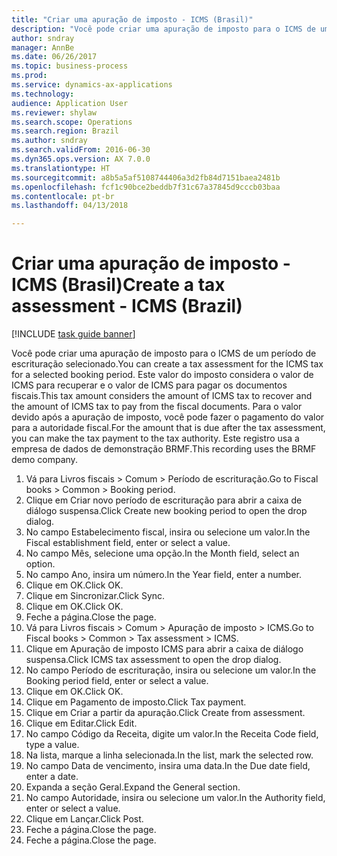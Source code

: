 ```yaml
--- 
title: "Criar uma apuração de imposto - ICMS (Brasil)"
description: "Você pode criar uma apuração de imposto para o ICMS de um período de escrituração selecionado."
author: sndray
manager: AnnBe
ms.date: 06/26/2017
ms.topic: business-process
ms.prod: 
ms.service: dynamics-ax-applications
ms.technology: 
audience: Application User
ms.reviewer: shylaw
ms.search.scope: Operations
ms.search.region: Brazil
ms.author: sndray
ms.search.validFrom: 2016-06-30
ms.dyn365.ops.version: AX 7.0.0
ms.translationtype: HT
ms.sourcegitcommit: a8b5a5af5108744406a3d2fb84d7151baea2481b
ms.openlocfilehash: fcf1c90bce2beddb7f31c67a37845d9cccb03baa
ms.contentlocale: pt-br
ms.lasthandoff: 04/13/2018

---
```

# <a name="create-a-tax-assessment---icms-brazil"></a><span data-ttu-id="cd66d-103">Criar uma apuração de imposto - ICMS (Brasil)</span><span class="sxs-lookup"><span data-stu-id="cd66d-103">Create a tax assessment - ICMS (Brazil)</span></span>

[!INCLUDE [task guide banner](../../includes/task-guide-banner.md)]

<span data-ttu-id="cd66d-104">Você pode criar uma apuração de imposto para o ICMS de um período de escrituração selecionado.</span><span class="sxs-lookup"><span data-stu-id="cd66d-104">You can create a tax assessment for the ICMS tax for a selected booking period.</span></span> <span data-ttu-id="cd66d-105">Este valor do imposto considera o valor de ICMS para recuperar e o valor de ICMS para pagar os documentos fiscais.</span><span class="sxs-lookup"><span data-stu-id="cd66d-105">This tax amount considers the amount of ICMS tax to recover and the amount of ICMS tax to pay from the fiscal documents.</span></span> <span data-ttu-id="cd66d-106">Para o valor devido após a apuração de imposto, você pode fazer o pagamento do valor para a autoridade fiscal.</span><span class="sxs-lookup"><span data-stu-id="cd66d-106">For the amount that is due after the tax assessment, you can make the tax payment to the tax authority.</span></span> <span data-ttu-id="cd66d-107">Este registro usa a empresa de dados de demonstração BRMF.</span><span class="sxs-lookup"><span data-stu-id="cd66d-107">This recording uses the BRMF demo company.</span></span>

1. <span data-ttu-id="cd66d-108">Vá para Livros fiscais > Comum > Período de escrituração.</span><span class="sxs-lookup"><span data-stu-id="cd66d-108">Go to Fiscal books > Common > Booking period.</span></span>
2. <span data-ttu-id="cd66d-109">Clique em Criar novo período de escrituração para abrir a caixa de diálogo suspensa.</span><span class="sxs-lookup"><span data-stu-id="cd66d-109">Click Create new booking period to open the drop dialog.</span></span>
3. <span data-ttu-id="cd66d-110">No campo Estabelecimento fiscal, insira ou selecione um valor.</span><span class="sxs-lookup"><span data-stu-id="cd66d-110">In the Fiscal establishment field, enter or select a value.</span></span>
4. <span data-ttu-id="cd66d-111">No campo Mês, selecione uma opção.</span><span class="sxs-lookup"><span data-stu-id="cd66d-111">In the Month field, select an option.</span></span>
5. <span data-ttu-id="cd66d-112">No campo Ano, insira um número.</span><span class="sxs-lookup"><span data-stu-id="cd66d-112">In the Year field, enter a number.</span></span>
6. <span data-ttu-id="cd66d-113">Clique em OK.</span><span class="sxs-lookup"><span data-stu-id="cd66d-113">Click OK.</span></span>
7. <span data-ttu-id="cd66d-114">Clique em Sincronizar.</span><span class="sxs-lookup"><span data-stu-id="cd66d-114">Click Sync.</span></span>
8. <span data-ttu-id="cd66d-115">Clique em OK.</span><span class="sxs-lookup"><span data-stu-id="cd66d-115">Click OK.</span></span>
9. <span data-ttu-id="cd66d-116">Feche a página.</span><span class="sxs-lookup"><span data-stu-id="cd66d-116">Close the page.</span></span>
10. <span data-ttu-id="cd66d-117">Vá para Livros fiscais > Comum > Apuração de imposto > ICMS.</span><span class="sxs-lookup"><span data-stu-id="cd66d-117">Go to Fiscal books > Common > Tax assessment > ICMS.</span></span>
11. <span data-ttu-id="cd66d-118">Clique em Apuração de imposto ICMS para abrir a caixa de diálogo suspensa.</span><span class="sxs-lookup"><span data-stu-id="cd66d-118">Click ICMS tax assessment to open the drop dialog.</span></span>
12. <span data-ttu-id="cd66d-119">No campo Período de escrituração, insira ou selecione um valor.</span><span class="sxs-lookup"><span data-stu-id="cd66d-119">In the Booking period field, enter or select a value.</span></span>
13. <span data-ttu-id="cd66d-120">Clique em OK.</span><span class="sxs-lookup"><span data-stu-id="cd66d-120">Click OK.</span></span>
14. <span data-ttu-id="cd66d-121">Clique em Pagamento de imposto.</span><span class="sxs-lookup"><span data-stu-id="cd66d-121">Click Tax payment.</span></span>
15. <span data-ttu-id="cd66d-122">Clique em Criar a partir da apuração.</span><span class="sxs-lookup"><span data-stu-id="cd66d-122">Click Create from assessment.</span></span>
16. <span data-ttu-id="cd66d-123">Clique em Editar.</span><span class="sxs-lookup"><span data-stu-id="cd66d-123">Click Edit.</span></span>
17. <span data-ttu-id="cd66d-124">No campo Código da Receita, digite um valor.</span><span class="sxs-lookup"><span data-stu-id="cd66d-124">In the Receita Code field, type a value.</span></span>
18. <span data-ttu-id="cd66d-125">Na lista, marque a linha selecionada.</span><span class="sxs-lookup"><span data-stu-id="cd66d-125">In the list, mark the selected row.</span></span>
19. <span data-ttu-id="cd66d-126">No campo Data de vencimento, insira uma data.</span><span class="sxs-lookup"><span data-stu-id="cd66d-126">In the Due date field, enter a date.</span></span>
20. <span data-ttu-id="cd66d-127">Expanda a seção Geral.</span><span class="sxs-lookup"><span data-stu-id="cd66d-127">Expand the General section.</span></span>
21. <span data-ttu-id="cd66d-128">No campo Autoridade, insira ou selecione um valor.</span><span class="sxs-lookup"><span data-stu-id="cd66d-128">In the Authority field, enter or select a value.</span></span>
22. <span data-ttu-id="cd66d-129">Clique em Lançar.</span><span class="sxs-lookup"><span data-stu-id="cd66d-129">Click Post.</span></span>
23. <span data-ttu-id="cd66d-130">Feche a página.</span><span class="sxs-lookup"><span data-stu-id="cd66d-130">Close the page.</span></span>
24. <span data-ttu-id="cd66d-131">Feche a página.</span><span class="sxs-lookup"><span data-stu-id="cd66d-131">Close the page.</span></span>



